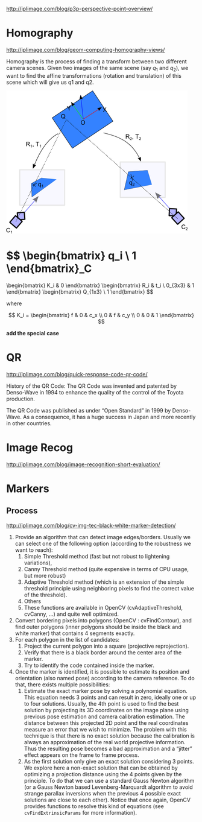 http://iplimage.com/blog/p3p-perspective-point-overview/

# Homography

http://iplimage.com/blog/geom-computing-homography-views/

Homography is the process of finding a transform between two different camera
scenes. Given two images of the same scene (say $q_1$ and $q_2$), we want to
find the affine transformations (rotation and translation) of this scene which
will give us q1 and q2.

![](homography-1.png)

$$
\begin{bmatrix}
  q_i \\
  1
\end{bmatrix}_C
=
\begin{bmatrix}
  K_i & 0
\end{bmatrix}
\begin{bmatrix}
  R_i & t_i \\
  0_{3x3} & 1
\end{bmatrix}
\begin{bmatrix}
  Q_{1x3} \\
  1
\end{bmatrix}
$$

where

$$
K_i =
\begin{bmatrix}
  f & 0 & c_x \\
  0 & f & c_y \\
  0 & 0 & 1
\end{bmatrix}
$$


**add the special case**

# QR

http://iplimage.com/blog/quick-response-code-qr-code/

History of the QR Code: The QR Code was invented and patented by Denso-Wave in 1994 to enhance the quality of the control of the Toyota production.

The QR Code was published as under “Open Standard” in 1999 by Denso-Wave. As a consequence, it has a huge success in Japan and more recently in other countries.

# Image Recog

http://iplimage.com/blog/image-recognition-short-evaluation/


# Markers

## Process

http://iplimage.com/blog/cv-img-tec-black-white-marker-detection/

1. Provide an algorithm that can detect image edges/borders. Usually we can select one of the following option (according to the robustness we want to reach):
    1. Simple Threshold method (fast but not robust to lightening variations),
    1. Canny Threshold method (quite expensive in terms of CPU usage, but more robust)
    1. Adaptive Threshold method (which is an extension of the simple threshold principle using neighboring pixels to find the correct value of the threshold).
    1. Others
    1. These functions are available in OpenCV (cvAdaptiveThreshold, cvCanny, …) and quite well optimized.
1. Convert bordering pixels into polygons (OpenCV : cvFindContour), and find outer polygons (inner polygons should be inside the black and white marker) that contains 4 segments exactly.
1. For each polygon in the list of candidates:
    1. Project the current polygon into a square (projective reprojection).
    1. Verify that there is a black border around the center area of the marker.
    1. Try to identify the code contained inside the marker.
1. Once the marker is identified, it is possible to estimate its position and orientation (also named pose) according to the camera reference. To do that, there exists multiple possibilities:
    1. Estimate the exact marker pose by solving a polynomial equation. This equation needs 3 points and can result in zero, ideally one or up to four solutions. Usually, the 4th point is used to find the best solution by projecting its 3D coordinates on the image plane using previous pose estimation and camera calibration estimation. The distance between this projected 2D point and the real coordinates measure an error that we wish to minimize. The problem with this technique is that there is no exact solution because the calibration is always an approximation of the real world projective information. Thus the resulting pose becomes a bad approximation and a “jitter” effect appears on the frame to frame process.
    1. As the first solution only give an exact solution considering 3 points. We explore here a non-exact solution that can be obtained by optimizing a projection distance using the 4 points given by the principle. To do that we can use a standard Gauss Newton algorithm (or a Gauss Newton based Levenberg-Marquardt algorithm to avoid strange parallax inversions when the previous 4 possible exact solutions are close to each other). Notice that once again, OpenCV provides functions to resolve this kind of equations (see `cvFindExtrinsicParams` for more information).
